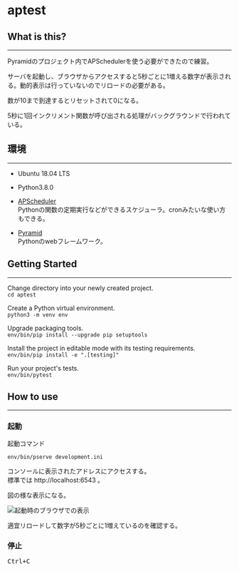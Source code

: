 # aptest

## What is this?
---
Pyramidのプロジェクト内でAPSchedulerを使う必要ができたので練習。

サーバを起動し、ブラウザからアクセスすると5秒ごとに1増える数字が表示される。動的表示は行っていないのでリロードの必要がある。

数が10まで到達するとリセットされて0になる。

5秒に1回インクリメント関数が呼び出される処理がバックグラウンドで行われている。

## 環境
---

- Ubuntu 18.04 LTS

- Python3.8.0

- [APScheduler](https://pypi.org/project/APScheduler/)   
Pythonの関数の定期実行などができるスケジューラ。cronみたいな使い方もできる。

- [Pyramid](https://trypyramid.com/)  
Pythonのwebフレームワーク。

## Getting Started
---

Change directory into your newly created project.  
```cd aptest```

Create a Python virtual environment.  
```python3 -m venv env```

Upgrade packaging tools.  
```env/bin/pip install --upgrade pip setuptools```

Install the project in editable mode with its testing requirements.  
```env/bin/pip install -e ".[testing]"```

Run your project's tests.  
```env/bin/pytest```


## How to use
---

### 起動

起動コマンド

```env/bin/pserve development.ini```

コンソールに表示されたアドレスにアクセスする。  
標準では http://localhost:6543 。

図の様な表示になる。

![起動時のブラウザでの表示](images/aptest.png)

適宜リロードして数字が5秒ごとに1増えているのを確認する。

### 停止

<kbd><kbd>Ctrl</kbd>+<kbd>C</kbd></kbd>

